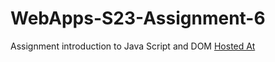 
# WebApps-S23-Assignment-6
Assignment introduction to Java Script and DOM
[Hosted At](https://github.com/44-563-Web-Apps-S23/44563-webapps-s23-assignment6-Lalith143kl.git)
